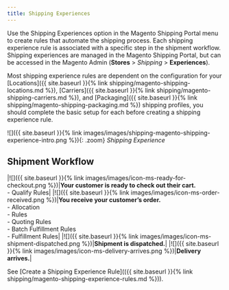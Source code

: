 ```yaml
---
title: Shipping Experiences
---
```


Use the Shipping Experiences option in the Magento Shipping Portal menu to create rules that automate the shipping process. Each shipping experience rule is associated with a specific step in the shipment workflow. Shipping experiences are managed in the Magento Shipping Portal, but can be accessed in the Magento Admin (**Stores** > _Shipping_ > **Experiences**).

Most shipping experience rules are dependent on the configuration for your [Locations]({{ site.baseurl }}{% link shipping/magento-shipping-locations.md %}), [Carriers]({{ site.baseurl }}{% link shipping/magento-shipping-carriers.md %}), and [Packaging]({{ site.baseurl }}{% link shipping/magento-shipping-packaging.md %}) shipping profiles, you should complete the basic setup for each before creating a shipping experience rule.

![]({{ site.baseurl }}{% link images/images/shipping-magento-shipping-experience-intro.png %}){: .zoom}
_Shipping Experience_

## Shipment Workflow

|![]({{ site.baseurl }}{% link images/images/icon-ms-ready-for-checkout.png %})|**Your customer is ready to check out their cart.**<br/>- Qualify Rules|
|![]({{ site.baseurl }}{% link images/images/icon-ms-order-received.png %})|**You receive your customer’s order.**<br/>- Allocation<br/>-  Rules<br/>- Quoting Rules<br/>- Batch Fulfillment Rules<br/>- Fulfillment Rules|
|![]({{ site.baseurl }}{% link images/images/icon-ms-shipment-dispatched.png %})|**Shipment is dispatched.**|
|![]({{ site.baseurl }}{% link images/images/icon-ms-delivery-arrives.png %})|**Delivery arrives.**|

See [Create a Shipping Experience Rule](({{ site.baseurl }}{% link shipping/magento-shipping-experience-rules.md %})).
